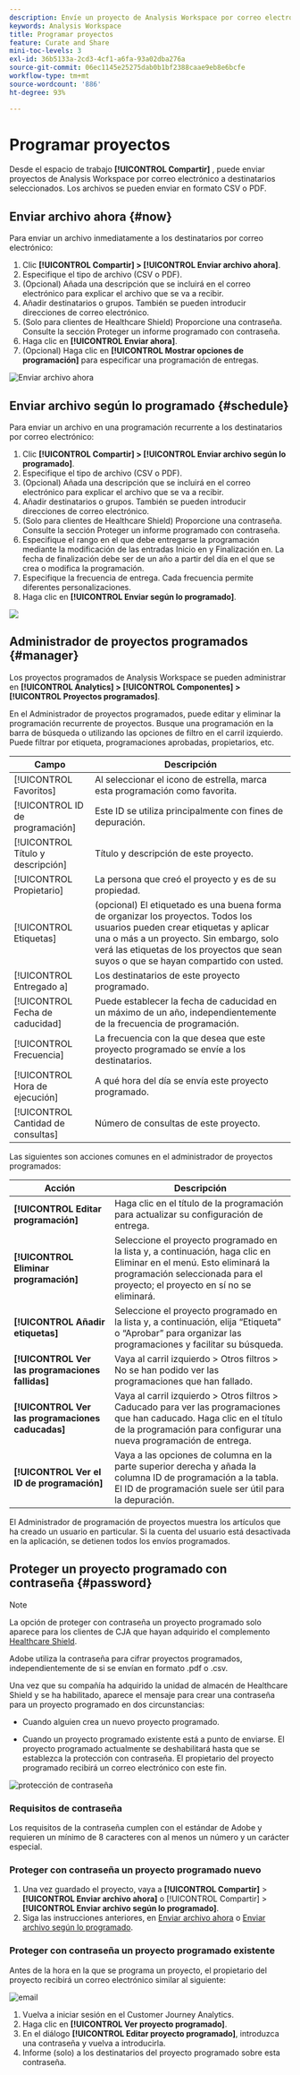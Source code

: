 ```yaml
---
description: Envíe un proyecto de Analysis Workspace por correo electrónico o programe su entrega.
keywords: Analysis Workspace
title: Programar proyectos
feature: Curate and Share
mini-toc-levels: 3
exl-id: 36b5133a-2cd3-4cf1-a6fa-93a02dba276a
source-git-commit: 06ec1145e25275dab0b1bf2388caae9eb8e6bcfe
workflow-type: tm+mt
source-wordcount: '886'
ht-degree: 93%

---
```


# Programar proyectos

Desde el espacio de trabajo **[!UICONTROL Compartir]** , puede enviar proyectos de Analysis Workspace por correo electrónico a destinatarios seleccionados. Los archivos se pueden enviar en formato CSV o PDF.

## Enviar archivo ahora {#now}

Para enviar un archivo inmediatamente a los destinatarios por correo electrónico:

1. Clic **[!UICONTROL Compartir] > [!UICONTROL Enviar archivo ahora]**.
1. Especifique el tipo de archivo (CSV o PDF).
1. (Opcional) Añada una descripción que se incluirá en el correo electrónico para explicar el archivo que se va a recibir.
1. Añadir destinatarios o grupos. También se pueden introducir direcciones de correo electrónico.
1. (Solo para clientes de Healthcare Shield) Proporcione una contraseña. Consulte la sección Proteger un informe programado con contraseña.
1. Haga clic en **[!UICONTROL Enviar ahora]**.
1. (Opcional) Haga clic en **[!UICONTROL Mostrar opciones de programación]** para especificar una programación de entregas.

![Enviar archivo ahora](assets/send-file-no-scheduling-options.JPG)

## Enviar archivo según lo programado {#schedule}

Para enviar un archivo en una programación recurrente a los destinatarios por correo electrónico:

1. Clic **[!UICONTROL Compartir] > [!UICONTROL Enviar archivo según lo programado]**.
1. Especifique el tipo de archivo (CSV o PDF).
1. (Opcional) Añada una descripción que se incluirá en el correo electrónico para explicar el archivo que se va a recibir.
1. Añadir destinatarios o grupos. También se pueden introducir direcciones de correo electrónico.
1. (Solo para clientes de Healthcare Shield) Proporcione una contraseña. Consulte la sección Proteger un informe programado con contraseña.
1. Especifique el rango en el que debe entregarse la programación mediante la modificación de las entradas Inicio en y Finalización en. La fecha de finalización debe ser de un año a partir del día en el que se crea o modifica la programación.
1. Especifique la frecuencia de entrega. Cada frecuencia permite diferentes personalizaciones.
1. Haga clic en **[!UICONTROL Enviar según lo programado]**.

![](assets/send-file.JPG)

## Administrador de proyectos programados {#manager}

Los proyectos programados de Analysis Workspace se pueden administrar en **[!UICONTROL Analytics] > [!UICONTROL Componentes] > [!UICONTROL Proyectos programados]**.

En el Administrador de proyectos programados, puede editar y eliminar la programación recurrente de proyectos. Busque una programación en la barra de búsqueda o utilizando las opciones de filtro en el carril izquierdo. Puede filtrar por etiqueta, programaciones aprobadas, propietarios, etc.

| Campo | Descripción |
| --- | --- |
| [!UICONTROL Favoritos] | Al seleccionar el icono de estrella, marca esta programación como favorita. |
| [!UICONTROL ID de programación] | Este ID se utiliza principalmente con fines de depuración. |
| [!UICONTROL Título y descripción] | Título y descripción de este proyecto. |
| [!UICONTROL Propietario] | La persona que creó el proyecto y es de su propiedad. |
| [!UICONTROL Etiquetas] | (opcional) El etiquetado es una buena forma de organizar los proyectos. Todos los usuarios pueden crear etiquetas y aplicar una o más a un proyecto. Sin embargo, solo verá las etiquetas de los proyectos que sean suyos o que se hayan compartido con usted. |
| [!UICONTROL Entregado a] | Los destinatarios de este proyecto programado. |
| [!UICONTROL Fecha de caducidad] | Puede establecer la fecha de caducidad en un máximo de un año, independientemente de la frecuencia de programación. |
| [!UICONTROL Frecuencia] | La frecuencia con la que desea que este proyecto programado se envíe a los destinatarios. |
| [!UICONTROL Hora de ejecución] | A qué hora del día se envía este proyecto programado. |
| [!UICONTROL Cantidad de consultas] | Número de consultas de este proyecto. |

Las siguientes son acciones comunes en el administrador de proyectos programados:

| Acción | Descripción |
|---|---|
| **[!UICONTROL Editar programación]** | Haga clic en el título de la programación para actualizar su configuración de entrega. |
| **[!UICONTROL Eliminar programación]** | Seleccione el proyecto programado en la lista y, a continuación, haga clic en Eliminar en el menú. Esto eliminará la programación seleccionada para el proyecto; el proyecto en sí no se eliminará. |
| **[!UICONTROL Añadir etiquetas]** | Seleccione el proyecto programado en la lista y, a continuación, elija “Etiqueta” o “Aprobar” para organizar las programaciones y facilitar su búsqueda. |
| **[!UICONTROL Ver las programaciones fallidas]** | Vaya al carril izquierdo > Otros filtros > No se han podido ver las programaciones que han fallado. |
| **[!UICONTROL Ver las programaciones caducadas]** | Vaya al carril izquierdo > Otros filtros > Caducado para ver las programaciones que han caducado. Haga clic en el título de la programación para configurar una nueva programación de entrega. |
| **[!UICONTROL Ver el ID de programación]** | Vaya a las opciones de columna en la parte superior derecha y añada la columna ID de programación a la tabla. El ID de programación suele ser útil para la depuración. |

El Administrador de programación de proyectos muestra los artículos que ha creado un usuario en particular. Si la cuenta del usuario está desactivada en la aplicación, se detienen todos los envíos programados.

## Proteger un proyecto programado con contraseña {#password}

>[!NOTE]
>
>La opción de proteger con contraseña un proyecto programado solo aparece para los clientes de CJA que hayan adquirido el complemento [Healthcare Shield](https://business.adobe.com/es/solutions/experience-cloud-for-healthcare.html).

Adobe utiliza la contraseña para cifrar proyectos programados, independientemente de si se envían en formato .pdf o .csv.

Una vez que su compañía ha adquirido la unidad de almacén de Healthcare Shield y se ha habilitado, aparece el mensaje para crear una contraseña para un proyecto programado en dos circunstancias:

* Cuando alguien crea un nuevo proyecto programado.

* Cuando un proyecto programado existente está a punto de enviarse. El proyecto programado actualmente se deshabilitará hasta que se establezca la protección con contraseña. El propietario del proyecto programado recibirá un correo electrónico con este fin.

![protección de contraseña](assets/password.png)

### Requisitos de contraseña

Los requisitos de la contraseña cumplen con el estándar de Adobe y requieren un mínimo de 8 caracteres con al menos un número y un carácter especial.

### Proteger con contraseña un proyecto programado nuevo

1. Una vez guardado el proyecto, vaya a **[!UICONTROL Compartir]** > **[!UICONTROL Enviar archivo ahora]** o [!UICONTROL Compartir] > **[!UICONTROL Enviar archivo según lo programado]**.
1. Siga las instrucciones anteriores, en [Enviar archivo ahora](https://experienceleague.adobe.com/docs/analytics-platform/using/cja-workspace/curate-share/t-schedule-report.html?lang=es#now) o [Enviar archivo según lo programado](https://experienceleague.adobe.com/docs/analytics-platform/using/cja-workspace/curate-share/t-schedule-report.html?lang=es#schedule).

### Proteger con contraseña un proyecto programado existente

Antes de la hora en la que se programa un proyecto, el propietario del proyecto recibirá un correo electrónico similar al siguiente:

![email](assets/email-password.png)

1. Vuelva a iniciar sesión en el Customer Journey Analytics.
1. Haga clic en **[!UICONTROL Ver proyecto programado]**.
1. En el diálogo **[!UICONTROL Editar proyecto programado]**, introduzca una contraseña y vuelva a introducirla.
1. Informe (solo) a los destinatarios del proyecto programado sobre esta contraseña.


